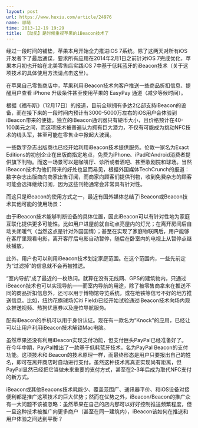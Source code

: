 ```yaml
---
layout: post
url: https://www.huxiu.com/article/24976
name: 祁萌
time: 2013-12-19 19:29
title: 【动见】是时候重视苹果的iBeacon技术了
---
```

经过一段时间的铺垫，苹果本月开始全力推进iOS 7系统。除了这两天对所有iOS开发者下了最后通谍，要求所有应用在2014年2月1日之前针对iOS 7完成优化，苹果本月初也开始在北美零售店实践iOS 7中基于低耗蓝牙的iBeacon技术（关于这项技术的具体使用方法请点击这里）。

在苹果自己零售商店中，苹果利用iBeacon技术向客户推送一些商品折扣信息、提醒用户查看 iPhone 升级条件甚至使用苹果的 EasyPay 通道（减少等候时间）。

根据《福布斯》（12月17日）的报道，目前全球拥有多达2亿部支持iBeacon的设备，而在接下来的一段时间内预计有3000-5000万左右的iOS用户会体验到iBeacon带来的便捷。独立的iBeacon通讯器只有硬币大小，且价格预计在40-100美元之间，而这项技术被普遍认为拥有巨大潜力，不仅有可能成为挑动NFC技术的线头军，甚至可能在零售业中掀起大波澜。

一些数字杂志出版商也已经开始利用iBeacon技术提供服务。伦敦一家名为Exact Editions的初创企业在出版商指定地点，免费为iPhone、iPad和Android消费者提供旗下刊物。而这一场景可以是咖啡厅、诊所或者酒吧、甚至歌剧院和球场。当然iBeacon技术为他们带来的好处也显而易见，根据外国媒体TechCrunch的报道：数字杂志出版商向商家出售订阅，而商家向顾客们提供刊物，收到免费杂志的顾客可能会选择继续订阅，因为这些刊物通常会非常具有针对性。

而这只是iBeacon的使用方式之一，最近有国外媒体总结了iBeacon或Beacon技术其他可能的使用场景：

由于iBeacon技术能够判断设备的具体位置，因此iBeacon可以有针对性地为家庭互联化提供更多可能性。比如用户进屋前就自动点亮屋内的灯光；在离开房间后自动关闭暖气（当然这点是针对外国国情）；甚至在实现了家庭物联网后，用户能够在客厅里观看电影，离开客厅后电影自动暂停，随后在卧室内的电视上从暂停点继续播放。

此外，用户也可以利用iBeacon技术划定家庭范围。在这个范围内，一些先前定为“过滤掉”的信息就不会再被推送。

“室内导航”成了最近的一枚热词。就算在没有无线网、GPS的建筑物内，只通过iBeacon技术也可以实现导航——而室内导航的用途，除了被零售商拿来在推送不同的商品折扣信息外，还可以用于博物馆导览系统，或在地铁等信号不好的地方推送信息。比如，纽约花旗球场(Citi Field)已经开始试验通过iBeacon技术向场内观众推送视频、热狗优惠券以及座位导航服务。

配有iBeacon的手机可以用于身份认证。现在有一款名为“Knock”的应用，已经让可以让用户利用iBeacon技术解锁Mac电脑。

虽然苹果还没有利用iBeacon实现支付功能，但支付巨头PayPal已经准备好了。在今年中期，PayPal推出了一款基于低耗蓝牙技术，名为PayPal Beacon的支付功能。这项技术和iBeacon的技术原理一样，而最终形态是用户只要报出自己的姓名，即可在离开商店时自动进行支付。虽然这种技术离真正实现尚有距离，但PayPal显然已经把它当做未来重要的支付方式，甚至在2-3年后成为取代NFC支付的新方式。

iBeacon或其他Beacons技术耗能少、覆盖范围广、通讯器平价、和iOS设备对接便利都是推广这项技术的巨大优势；然而在优势之外，iBeacon/Beacon的推广众有一大问题不该被忽略：虽然苹果在自己的店内那可以好好控制推送频繁程度，但一旦这种技术被推广向更多商户（甚至在同一建筑内），iBeacon该如何在推送和用户体验之间达到平衡？

